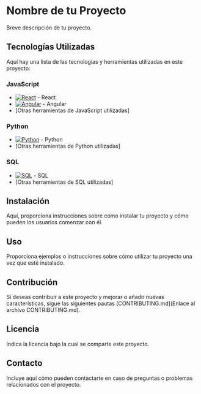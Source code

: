 # Nombre de tu Proyecto

Breve descripción de tu proyecto.

## Tecnologías Utilizadas

Aquí hay una lista de las tecnologías y herramientas utilizadas en este proyecto:

### JavaScript

- [![React](https://www.shareicon.net/data/128x128/2016/07/08/117367_logo_512x512.png)](https://es.reactjs.org/) - React
- [![Angular](https://cdn.iconscout.com/icon/free/png-256/angular-3-226070.png)](https://angular.io/) - Angular
- [Otras herramientas de JavaScript utilizadas]

### Python

- [![Python](https://cdn.icon-icons.com/icons2/2699/PNG/512/python_vertical_logo_icon_168039.png)](https://www.python.org/) - Python
- [Otras herramientas de Python utilizadas]

### SQL

- [![SQL](https://cdn.iconscout.com/icon/free/png-256/sql-4-190807.png)](https://www.microsoft.com/es-es/sql-server/sql-server-2019) - SQL
- [Otras herramientas de SQL utilizadas]

## Instalación

Aquí, proporciona instrucciones sobre cómo instalar tu proyecto y cómo pueden los usuarios comenzar con él.

## Uso

Proporciona ejemplos o instrucciones sobre cómo utilizar tu proyecto una vez que esté instalado.

## Contribución

Si deseas contribuir a este proyecto y mejorar o añadir nuevas características, sigue las siguientes pautas [CONTRIBUTING.md](Enlace al archivo CONTRIBUTING.md).

## Licencia

Indica la licencia bajo la cual se comparte este proyecto.

## Contacto

Incluye aquí cómo pueden contactarte en caso de preguntas o problemas relacionados con el proyecto.


